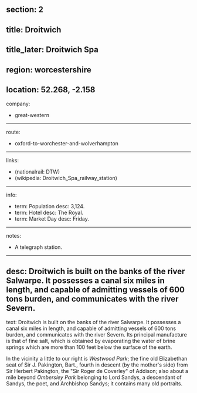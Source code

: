 section: 2
----
title: Droitwich
----
title_later: Droitwich Spa
----
region: worcestershire
----
location: 52.268, -2.158
----
company:
- great-western
----
route:
- oxford-to-worchester-and-wolverhampton
----
links:
- (nationalrail: DTW)
- (wikipedia: Droitwich_Spa_railway_station)
----
info:
- term: Population
  desc: 3,124.
- term: Hotel
  desc: The Royal.
- term: Market Day
  desc: Friday.
----
notes:
- A telegraph station.
----
desc: Droitwich is built on the banks of the river Salwarpe. It possesses a canal six miles in length, and capable of admitting vessels of 600 tons burden, and communicates with the river Severn.
----
text: <span class="smcp">Droitwich</span> is built on the banks of the river Salwarpe. It possesses a canal six miles in length, and capable of admitting vessels of 600 tons burden, and communicates with the river Severn. Its principal manufacture is that of fine salt, which is obtained by evaporating the water of brine springs which are more than 100 feet below the surface of the earth.

In the vicinity a little to our right is *Westwood Park*; the fine old Elizabethan seat of Sir J. Pakington, Bart., fourth in descent (by the mother's side) from Sir Herbert Pakington, the "Sir Roger de Coverley" of Addison; also about a mile beyond *Ombersley Park* belonging to Lord Sandys, a descendant of Sandys, the poet, and Archbishop Sandys; it contains many old portraits.
